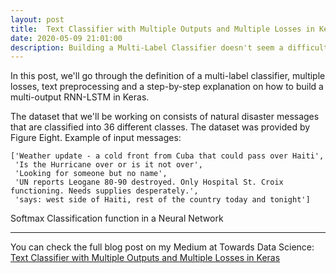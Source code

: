 ```yaml
---
layout: post
title:  Text Classifier with Multiple Outputs and Multiple Losses in Keras
date: 2020-05-09 21:01:00
description: Building a Multi-Label Classifier doesn't seem a difficult task using Keras, but when you are dealing with a highly imbalanced dataset with more than 30 different labels and with multiple losses it can become quite tricky.
---
```


In this post, we'll go through the definition of a multi-label classifier, multiple losses, text preprocessing and a step-by-step explanation on how to build a multi-output RNN-LSTM in Keras.

The dataset that we'll be working on consists of natural disaster messages that are classified into 36 different classes. The dataset was provided by Figure Eight. Example of input messages:

```
['Weather update - a cold front from Cuba that could pass over Haiti',
 'Is the Hurricane over or is it not over',
 'Looking for someone but no name',
 'UN reports Leogane 80-90 destroyed. Only Hospital St. Croix functioning. Needs supplies desperately.',
 'says: west side of Haiti, rest of the country today and tonight']
```

<div class="row">
    <div class="col-sm mt-3 mt-md-0">
        <img class="img-fluid rounded z-depth-1" src="{{ '/assets/img/softmax.png' | relative_url }}" alt="" title="Softmax Architecture"/>
    </div>
</div>
<div class="caption">
    Softmax Classification function in a Neural Network
</div>

***

You can check the full blog post on my Medium at Towards Data Science: [Text Classifier with Multiple Outputs and Multiple Losses in Keras](https://towardsdatascience.com/text-classifier-with-multiple-outputs-and-multiple-losses-in-keras-4b7a527eb858)

<!-- <div class="row mt-3">
    <div class="col-sm mt-3 mt-md-0">
        <img class="img-fluid rounded z-depth-1" src="{{ site.baseurl }}/assets/img/9.jpg">
    </div>
    <div class="col-sm mt-3 mt-md-0">
        <img class="img-fluid rounded z-depth-1" src="{{ site.baseurl }}/assets/img/7.jpg">
    </div>
</div>
<div class="caption">
    A simple, elegant caption looks good between image rows, after each row, or doesn't have to be there at all.
</div>

Images can be made zoomable.
Simply add `data-zoomable` to `<img>` tags that you want to make zoomable.

<div class="row mt-3">
    <div class="col-sm mt-3 mt-md-0">
        <img class="img-fluid rounded z-depth-1" src="{{ site.baseurl }}/assets/img/8.jpg" data-zoomable>
    </div>
    <div class="col-sm mt-3 mt-md-0">
        <img class="img-fluid rounded z-depth-1" src="{{ site.baseurl }}/assets/img/10.jpg" data-zoomable>
    </div>
</div>

The rest of the images in this post are all zoomable, arranged into different mini-galleries.

<div class="row mt-3">
    <div class="col-sm mt-3 mt-md-0">
        <img class="img-fluid rounded z-depth-1" src="{{ site.baseurl }}/assets/img/11.jpg" data-zoomable>
    </div>
    <div class="col-sm mt-3 mt-md-0">
        <img class="img-fluid rounded z-depth-1" src="{{ site.baseurl }}/assets/img/12.jpg" data-zoomable>
    </div>
    <div class="col-sm mt-3 mt-md-0">
        <img class="img-fluid rounded z-depth-1" src="{{ site.baseurl }}/assets/img/7.jpg" data-zoomable>
    </div>
</div> -->
